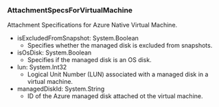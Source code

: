 ### AttachmentSpecsForVirtualMachine
Attachment Specifications for Azure Native Virtual Machine.

- isExcludedFromSnapshot: System.Boolean
  - Specifies whether the managed disk is excluded from snapshots.
- isOsDisk: System.Boolean
  - Specifies if the managed disk is an OS disk.
- lun: System.Int32
  - Logical Unit Number (LUN) associated with a managed disk in a virtual machine.
- managedDiskId: System.String
  - ID of the Azure managed disk attached ot the virtual machine.
